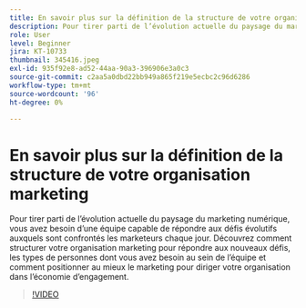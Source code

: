```yaml
---
title: En savoir plus sur la définition de la structure de votre organisation marketing
description: Pour tirer parti de l’évolution actuelle du paysage du marketing numérique, vous avez besoin d’une équipe capable de répondre aux défis évolutifs auxquels sont confrontés les marketeurs chaque jour.
role: User
level: Beginner
jira: KT-10733
thumbnail: 345416.jpeg
exl-id: 935f92e8-ad52-44aa-90a3-396906e3a0c3
source-git-commit: c2aa5a0dbd22bb949a865f219e5ecbc2c96d6286
workflow-type: tm+mt
source-wordcount: '96'
ht-degree: 0%

---
```


# En savoir plus sur la définition de la structure de votre organisation marketing

Pour tirer parti de l’évolution actuelle du paysage du marketing numérique, vous avez besoin d’une équipe capable de répondre aux défis évolutifs auxquels sont confrontés les marketeurs chaque jour. Découvrez comment structurer votre organisation marketing pour répondre aux nouveaux défis, les types de personnes dont vous avez besoin au sein de l’équipe et comment positionner au mieux le marketing pour diriger votre organisation dans l’économie d’engagement.

>[!VIDEO](https://video.tv.adobe.com/v/345416/?quality=12&learn=on)
